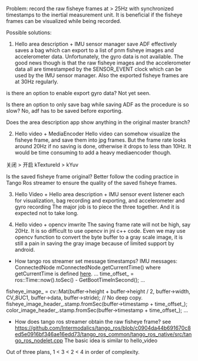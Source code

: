 Problem: record the raw fisheye frames at > 25Hz with synchronized timestamps to the inertial measurement unit. It is beneficial if the fisheye frames can be visualized while being recorded.

Possible solutions:
1. Hello area description + IMU sensor manager
save ADF effectively saves a bag which can export to a list of pnm fisheye images and accelerometer data.
Unfortunately, the gyro data is not available. 
The good news though is that the raw fisheye images and the accelerometer data all are 
timestamped by the SENSOR_EVENT clock which can be used by the IMU sensor manager.
Also the exported fisheye frames are at 30Hz regularly.

is there an option to enable export gyro data? Not yet seen.

Is there an option to only save bag while saving ADF as the procedure is so slow? No, adf has to be saved before exporting.

Does the area description app show anything in the original master branch?

2. Hello video + MediaEncoder
Hello video can somehow visualize the fisheye frame, and save them into jpg frames. 
But the frame rate looks around 20Hz if no saving is done, otherwise it drops to less than 10Hz. 
It would be time consuming to add a heavy mediaencoder though.

关闭         >  开启
kTextureId  >  kYuv

Is the saved fisheye frame original? 
Better follow the coding practice in Tango Ros streamer to 
ensure the quality of the saved fisheye frames.

3. Hello Video + Hello area description + IMU sensor event listener
each for visualization, bag recording and exporting, and accelerometer and gyro recording
The major job is to piece the three together. And it is expected not to take long.

4. Hello video + opencv imwrite
The saving frame rate will not be high, say 20Hz. 
It is so difficult to use opencv in jni c++ code.
Even we may use opencv function to convert the byte buffer to a gray scale image, 
it is still a pain in saving the gray image because of limited support by android.


* How tango ros streamer set message timestamps?
IMU messages: ConnectedNode mConnectedNode.getCurrentTime()
where getCurrentTime is defined [here](http://docs.ros.org/hydro/api/rosjava_core/html/interfaceorg_1_1ros_1_1node_1_1ConnectedNode.html#ad16bd9227059e0acda36998065c3ee27).
...
time_offset_ = ros::Time::now().toSec() - GetBootTimeInSecond();
...

fisheye_image_ = cv::Mat(buffer->height + buffer->height / 2, buffer->width,
                             CV_8UC1, buffer->data, buffer->stride); // No deep copy.
fisheye_image_header_.stamp.fromSec(buffer->timestamp + time_offset_);
color_image_header_.stamp.fromSec(buffer->timestamp + time_offset_);
...

* How does tango ros streamer obtain the raw fisheye frame?
see https://github.com/Intermodalics/tango_ros/blob/c0904da44b691670c8ed5e0916bf346ae16edd73/tango_ros_common/tango_ros_native/src/tango_ros_nodelet.cpp
The basic idea is similar to hello_video


Out of three plans, 1 < 3 < 2 < 4 in order of complexity.